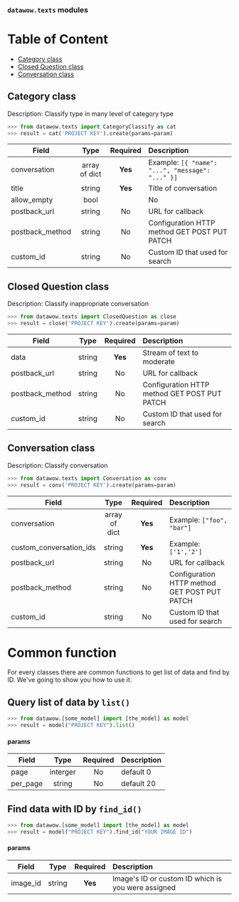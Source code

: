 ### `datawow.texts` modules

# Table of Content
- [Category class](#category-class)
- [Closed Question class](#closed-question-class)
- [Conversation class](#conversation-class)

## Category class
Description: Classify type in many level of category type
```python
>>> from datawow.texts import CategoryClassify as cat
>>> result = cat('PROJECT KEY').create(params=param)
```

|Field        | Type           | Required  | Description |
| ------------- |:-------------:| :-----:| :-----|
| conversation| array of dict|**Yes**| Example: `[{ "name": "...", "message": "..." }]`|
|title|string|**Yes**|Title of conversation|
|allow_empty |bool| |No|Answer can be empty|
|postback_url|string|No|URL for callback|
|postback_method| string|No| Configuration HTTP method GET POST PUT PATCH|
|custom_id| string|No| Custom ID that used for search|


## Closed Question class
Description: Classify inappropriate conversation
```python
>>> from datawow.texts import ClosedQuestion as close
>>> result = close('PROJECT KEY').create(params=param)
```

|Field        | Type           | Required  | Description |
| ------------- |:-------------:| :-----:| :-----|
|data|string|**Yes**|Stream of text to moderate|
|postback_url|string|No|URL for callback|
|postback_method| string|No| Configuration HTTP method GET POST PUT PATCH|
|custom_id| string|No| Custom ID that used for search|


## Conversation class
Description: Classify conversation
```python
>>> from datawow.texts import Conversation as conv
>>> result = conv('PROJECT KEY').create(params=param)
```

|Field        | Type           | Required  | Description |
| ------------- |:-------------:| :-----:| :-----|
|conversation| array of dict|**Yes**| Example: `["foo", "bar"]`|
|custom_conversation_ids|string|**Yes**|Example: `['1','2']`|
|postback_url|string|No|URL for callback|
|postback_method| string|No| Configuration HTTP method GET POST PUT PATCH|
|custom_id| string|No| Custom ID that used for search|



# Common function 
For every classes there are common functions to get list of data and find by ID. We've going to show you how to use it.

## Query list of data by  `list()`

```python 
>>> from datawow.[some_model] import [the_model] as model
>>> result = model("PROJECT KEY").list()
```
#### params
| Field        | Type           | Required  | Description |
| ------------- |:-------------:| :-----:| :-----|
| page     | 	interger | No | default 0|
| per_page 	     | string      | No | default 20 |


## Find data with ID by  `find_id()`
```python
>>> from datawow.[some_model] import [the_model] as model
>>> result = model("PROJECT KEY").find_id("YOUR IMAGE ID")
```
#### params
| Field        | Type           | Required  | Description |
| ------------- |:-------------:| :----:| :-----|
| image_id	     | string  |   **Yes** | Image's ID or custom ID which is you were assigned|
